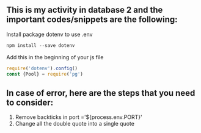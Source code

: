 ## This is my activity in database 2 and the important codes/snippets are the following: Install package dotenv to use .env```jsnpm install --save dotenv```Add this in the beginning of your js file```jsrequire('dotenv').config()const {Pool} = require('pg')```## In case of error, here are the steps that you need to consider:1. Remove backticks in port ='${process.env.PORT}'2. Change all the double quote into a single quote